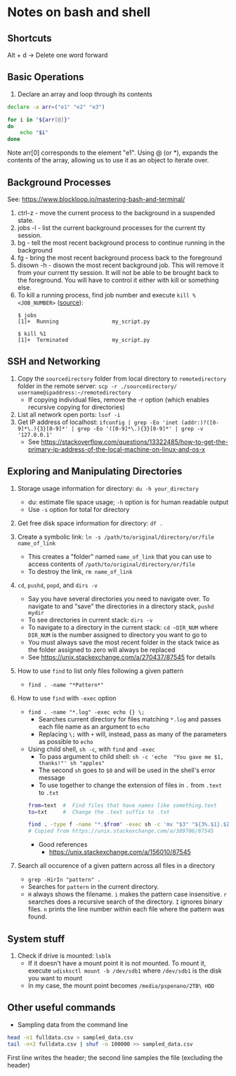 # Notes on bash and shell

## Shortcuts
Alt + d -> Delete one word forward

## Basic Operations
1. Declare an array and loop through its contents
```bash
declare -a arr=("e1" "e2" "e3")

for i in "${arr[@]}"
do
    echo "$i"
done
```
Note arr[0] corresponds to the element "e1". Using @ (or \*), expands the contents of the array, allowing us to use it as an object to iterate over.

## Background Processes
See: https://www.blockloop.io/mastering-bash-and-terminal/
1. ctrl-z - move the current process to the background in a suspended state.
2. jobs -l - list the current background processes for the current tty session.
3. bg - tell the most recent background process to continue running in the background
4. fg - bring the most recent background process back to the foreground
5. disown -h - disown the most recent background job. This will remove it from your current tty session. It will not be able to be brought back to the foreground. You will have to control it either with kill or something else.
6. To kill a running process, find job number and execute `kill %<JOB_NUMBER>` ([source](https://unix.stackexchange.com/questions/104821/how-to-terminate-a-background-process/104825)):
    ```
    $ jobs
    [1]+  Running                 my_script.py

    $ kill %1
    [1]+  Terminated              my_script.py
    ```

## SSH and Networking
1. Copy the `sourcedirectory` folder from local directory to `remotedirectory` folder in the remote server:
    `scp -r ./sourcedirectory/ username@ipaddress:~/remotedirectory`
    * If copying individual files, remove the -r option (which enables recursive copying for directories)
2. List all network open ports:
    `lsof -i`
3. Get IP address of localhost:
    `ifconfig | grep -Eo 'inet (addr:)?([0-9]*\.){3}[0-9]*' | grep -Eo '([0-9]*\.){3}[0-9]*' | grep -v '127.0.0.1'`
    * See https://stackoverflow.com/questions/13322485/how-to-get-the-primary-ip-address-of-the-local-machine-on-linux-and-os-x

## Exploring and Manipulating Directories
1.  Storage usage information for directory:
    `du -h your_directory`
    * du: estimate file space usage; `-h` option is for human readable output
    * Use `-s` option for total for directory

2. Get free disk space information for directory: `df .`

3. Create a symbolic link:
    `ln -s /path/to/original/directory/or/file name_of_link`
    * This creates a "folder" named `name_of_link` that you can use to access contents of `/path/to/original/directory/or/file`
    * To destroy the link, `rm name_of_link`

4. `cd`, `pushd`, `popd`, and `dirs -v`
    * Say you have several directories you need to navigate over. To navigate to and "save" the directories in a directory stack, `pushd mydir`
    * To see directories in current stack: `dirs -v`
    * To navigate to a directory in the current stack: `cd ~DIR_NUM` where `DIR_NUM` is the number assigned to directory you want to go to
    * You must always save the most recent folder in the stack twice as the folder assigned to zero will always be replaced
    * See https://unix.stackexchange.com/a/270437/87545 for details

5. How to use `find` to list only files following a given pattern
    * `find . -name "*Pattern*"`

6. How to use `find` with `-exec` option
    * `find . -name "*.log" -exec echo {} \;`
        - Searches current directory for files matching `*.log` and passes each file name as an argument to `echo`
        - Replacing `\;` with `+` will, instead, pass as many of the parameters as possible to `echo`
    * Using child shell, `sh -c`, with `find` and `-exec`
        - To pass argument to child shell: `sh -c 'echo  "You gave me $1, thanks!"' sh "apples"`
        - The second `sh` goes to `$0` and will be used in the shell's error message
        - To use together to change the extension of files in `.` from `.text` to `.txt`
        ```bash
        from=text  #  Find files that have names like something.text
        to=txt     #  Change the .text suffix to .txt

        find . -type f -name "*.$from" -exec sh -c 'mv "$3" "${3%.$1}.$2"' sh "$from" "$to" {} ';'
        # Copied from https://unix.stackexchange.com/a/389706/87545
        ```
        - Good references
            - https://unix.stackexchange.com/a/156010/87545

7. Search all occurence of a given pattern across all files in a directory
    * `grep -HirIn "pattern" .`
    * Searches for `pattern` in the current directory.
    * `H` always shows the filename. `i` makes the pattern case insensitive. `r` searches does a recursive search of the directory. `I` ignores binary files. `n` prints the line number within each file where the pattern was found.

## System stuff
1. Check if drive is mounted: `lsblk`
    * If it doesn't have a mount point it is not mounted. To mount it, execute `udisksctl mount -b /dev/sdb1`  where `/dev/sdb1` is the disk you want to mount
    * In my case, the mount point becomes `/media/pspenano/2TB\ HDD`

## Other useful commands

* Sampling data from the command line

```bash
head -n1 fulldata.csv > sampled_data.csv
tail -n+2 fulldata.csv | shuf -n 100000 >> sampled_data.csv
```

First line writes the header; the second line samples the file (excluding the header)


